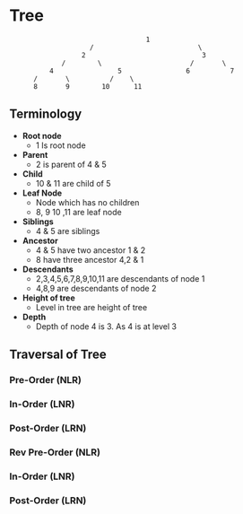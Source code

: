 # Tree


                                      1
                        /                          \
                      2                             3
                 /        \                      /       \
              4                5                6          7
          /       \          /    \
          8       9        10      11


## Terminology
- **Root node**
  - 1 Is root node
- **Parent**
  - 2 is parent of 4 & 5
- **Child**
  - 10 & 11 are child of 5
- **Leaf Node**
  - Node which has no children
  -  8, 9 10 ,11 are leaf node
- **Siblings**
  - 4 & 5 are siblings
- **Ancestor**
  - 4 & 5 have two ancestor 1 & 2
  - 8 have three ancestor 4,2 & 1
- **Descendants**
  - 2,3,4,5,6,7,8,9,10,11 are descendants of node 1
  - 4,8,9 are descendants of node 2
- **Height of tree**
  - Level in tree are height of tree
- **Depth**
  - Depth of node 4 is 3. As 4 is at level 3


## Traversal of Tree

### Pre-Order (NLR)
### In-Order (LNR)
### Post-Order (LRN)
### Rev Pre-Order (NLR)
### In-Order (LNR)
### Post-Order (LRN)